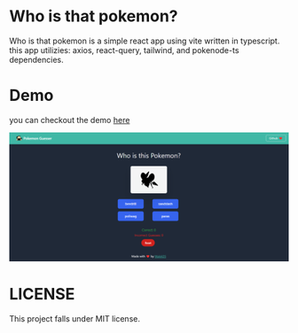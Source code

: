 # Who is that pokemon?

Who is that pokemon is a simple react app using vite written in typescript.
this app utilizies: axios, react-query, tailwind, and pokenode-ts dependencies.

# Demo

you can checkout the demo [here](https://pokemon-guesser-one.vercel.app)

![demo picture](/.github/img.png)

# LICENSE
This project falls under MIT license.